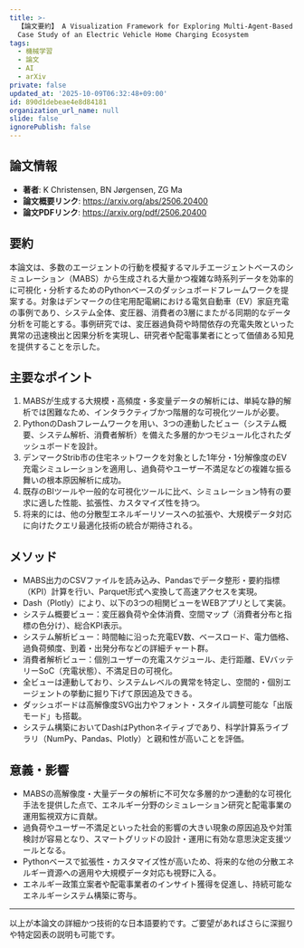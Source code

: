```yaml
---
title: >-
  【論文要約】 A Visualization Framework for Exploring Multi-Agent-Based Simulations
  Case Study of an Electric Vehicle Home Charging Ecosystem
tags:
  - 機械学習
  - 論文
  - AI
  - arXiv
private: false
updated_at: '2025-10-09T06:32:48+09:00'
id: 890d1debeae4e8d84181
organization_url_name: null
slide: false
ignorePublish: false
---
```


## 論文情報

- **著者**: K Christensen, BN Jørgensen, ZG Ma
- **論文概要リンク**: https://arxiv.org/abs/2506.20400
- **論文PDFリンク**: https://arxiv.org/pdf/2506.20400

## 要約

本論文は、多数のエージェントの行動を模擬するマルチエージェントベースのシミュレーション（MABS）から生成される大量かつ複雑な時系列データを効率的に可視化・分析するためのPythonベースのダッシュボードフレームワークを提案する。対象はデンマークの住宅用配電網における電気自動車（EV）家庭充電の事例であり、システム全体、変圧器、消費者の3層にまたがる同期的なデータ分析を可能とする。事例研究では、変圧器過負荷や時間依存の充電失敗といった異常の迅速検出と因果分析を実現し、研究者や配電事業者にとって価値ある知見を提供することを示した。

## 主要なポイント

1. MABSが生成する大規模・高頻度・多変量データの解析には、単純な静的解析では困難なため、インタラクティブかつ階層的な可視化ツールが必要。
2. PythonのDashフレームワークを用い、3つの連動したビュー（システム概要、システム解析、消費者解析）を備えた多層的かつモジュール化されたダッシュボードを設計。
3. デンマークStrib市の住宅ネットワークを対象とした1年分・1分解像度のEV充電シミュレーションを適用し、過負荷やユーザー不満足などの複雑な振る舞いの根本原因解析に成功。
4. 既存のBIツールや一般的な可視化ツールに比べ、シミュレーション特有の要求に適した性能、拡張性、カスタマイズ性を持つ。
5. 将来的には、他の分散型エネルギーリソースへの拡張や、大規模データ対応に向けたクエリ最適化技術の統合が期待される。


## メソッド

- MABS出力のCSVファイルを読み込み、Pandasでデータ整形・要約指標（KPI）計算を行い、Parquet形式へ変換して高速アクセスを実現。
- Dash（Plotly）により、以下の3つの相関ビューをWEBアプリとして実装。
- システム概要ビュー：変圧器負荷や全体消費、空間マップ（消費者分布と指標の色分け）、総合KPI表示。
- システム解析ビュー：時間軸に沿った充電EV数、ベースロード、電力価格、過負荷頻度、到着・出発分布などの詳細チャート群。
- 消費者解析ビュー：個別ユーザーの充電スケジュール、走行距離、EVバッテリーSoC（充電状態）、不満足日の可視化。
- 全ビューは連動しており、システムレベルの異常を特定し、空間的・個別エージェントの挙動に掘り下げて原因追及できる。
- ダッシュボードは高解像度SVG出力やフォント・スタイル調整可能な「出版モード」も搭載。
- システム構築においてDashはPythonネイティブであり、科学計算系ライブラリ（NumPy、Pandas、Plotly）と親和性が高いことを評価。

## 意義・影響

- MABSの高解像度・大量データの解析に不可欠な多層的かつ連動的な可視化手法を提供した点で、エネルギー分野のシミュレーション研究と配電事業の運用監視双方に貢献。
- 過負荷やユーザー不満足といった社会的影響の大きい現象の原因追及や対策検討が容易となり、スマートグリッドの設計・運用に有効な意思決定支援ツールとなる。
- Pythonベースで拡張性・カスタマイズ性が高いため、将来的な他の分散エネルギー資源への適用や大規模データ対応も視野に入る。
- エネルギー政策立案者や配電事業者のインサイト獲得を促進し、持続可能なエネルギーシステム構築に寄与。

---

以上が本論文の詳細かつ技術的な日本語要約です。ご要望があればさらに深掘りや特定図表の説明も可能です。

